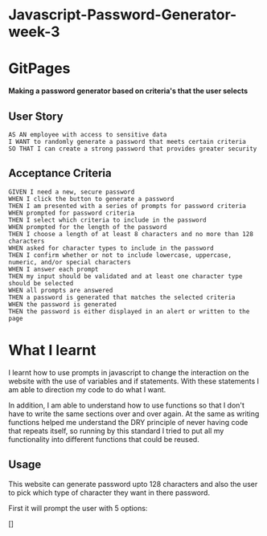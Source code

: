 # Javascript-Password-Generator-week-3

# GitPages


**Making a password generator based on criteria's that the user selects**

## User Story

```
AS AN employee with access to sensitive data
I WANT to randomly generate a password that meets certain criteria
SO THAT I can create a strong password that provides greater security
```

## Acceptance Criteria

```
GIVEN I need a new, secure password
WHEN I click the button to generate a password
THEN I am presented with a series of prompts for password criteria
WHEN prompted for password criteria
THEN I select which criteria to include in the password
WHEN prompted for the length of the password
THEN I choose a length of at least 8 characters and no more than 128 characters
WHEN asked for character types to include in the password
THEN I confirm whether or not to include lowercase, uppercase, numeric, and/or special characters
WHEN I answer each prompt
THEN my input should be validated and at least one character type should be selected
WHEN all prompts are answered
THEN a password is generated that matches the selected criteria
WHEN the password is generated
THEN the password is either displayed in an alert or written to the page
```

# What I learnt

I learnt how to use prompts in javascript to change the interaction on the website with the use of variables and if statements. With these statements I am able to direction my code to do what I want. 

In addition, I am able to understand how to use functions so that I don't have to write the same sections over and over again. At the same as writing functions helped me understand the DRY principle of never having code that repeats itself, so running by this standard I tried to put all my functionality into different functions that could be reused.

## Usage

This website can generate password upto 128 characters and also the user to pick which type of character they want in there password.

First it will prompt the user with 5 options:

[]